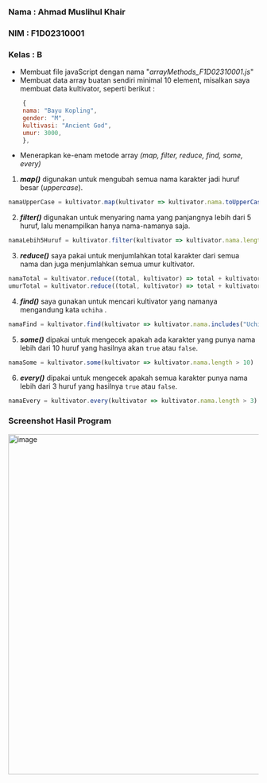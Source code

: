 ### **Nama : Ahmad Muslihul Khair**

### **NIM : F1D02310001**

### **Kelas : B**

- Membuat file javaScript dengan nama "*arrayMethods_F1D02310001.js*"
- Membuat data array buatan sendiri minimal 10 element, misalkan saya membuat data kultivator, seperti berikut :

``` javascript 
	{
	nama: "Bayu Kopling",
    gender: "M",
    kultivasi: "Ancient God",
    umur: 3000,
    },
```
- Menerapkan ke-enam metode array *(map, filter, reduce, find, some, every)*

1. ***map()*** digunakan untuk mengubah semua nama karakter jadi huruf besar (*uppercase*).
``` javascript
namaUpperCase = kultivator.map(kultivator => kultivator.nama.toUpperCase())
```

2. ***filter()*** digunakan untuk menyaring nama yang panjangnya lebih dari 5 huruf, lalu menampilkan hanya nama-namanya saja.
``` javascript
namaLebih5Huruf = kultivator.filter(kultivator => kultivator.nama.length > 5).map(kultivator => kultivator.nama)
```

3. ***reduce()*** saya pakai untuk menjumlahkan total karakter dari semua nama dan juga menjumlahkan semua umur kultivator.
``` javascript
namaTotal = kultivator.reduce((total, kultivator) => total + kultivator.nama.length, 0)
umurTotal = kultivator.reduce((total, kultivator) => total + kultivator.umur, 0)
```

4. ***find()*** saya gunakan untuk mencari kultivator yang namanya mengandung kata `uchiha` .
``` javascript
namaFind = kultivator.find(kultivator => kultivator.nama.includes("Uchiha"))
```

5. ***some()*** dipakai untuk mengecek apakah ada karakter yang punya nama lebih dari 10 huruf yang hasilnya akan `true` atau `false`.
``` javascript
namaSome = kultivator.some(kultivator => kultivator.nama.length > 10)
```

6. ***every()*** dipakai untuk mengecek apakah semua karakter punya nama lebih dari 3 huruf yang hasilnya `true` atau `false`.
``` javascript
namaEvery = kultivator.every(kultivator => kultivator.nama.length > 3)
```

### Screenshot Hasil Program
<img width="776" height="685" alt="image" src="https://github.com/user-attachments/assets/fc75959a-4fc5-4718-934d-ac7148837560" />

